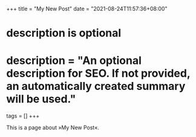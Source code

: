 +++
title = "My New Post"
date = "2021-08-24T11:57:36+08:00"

#
# description is optional
#
# description = "An optional description for SEO. If not provided, an automatically created summary will be used."

tags = []
+++

This is a page about »My New Post«.
